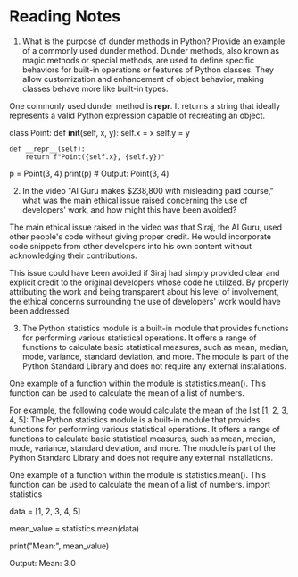 # Reading Notes

1. What is the purpose of dunder methods in Python? Provide an example of a commonly used dunder method.
Dunder methods, also known as magic methods or special methods, are used to define specific behaviors for built-in operations or features of Python classes. They allow customization and enhancement of object behavior, making classes behave more like built-in types.

One commonly used dunder method is __repr__. It returns a string that ideally represents a valid Python expression capable of recreating an object.

class Point:
    def __init__(self, x, y):
        self.x = x
        self.y = y

    def __repr__(self):
        return f"Point({self.x}, {self.y})"

p = Point(3, 4)
print(p)  # Output: Point(3, 4)

2. In the video "AI Guru makes $238,800 with misleading paid course," what was the main ethical issue raised concerning the use of developers' work, and how might this have been avoided?

The main ethical issue raised in the video was that Siraj, the AI Guru, used other people's code without giving proper credit. He would incorporate code snippets from other developers into his own content without acknowledging their contributions.

This issue could have been avoided if Siraj had simply provided clear and explicit credit to the original developers whose code he utilized. By properly attributing the work and being transparent about his level of involvement, the ethical concerns surrounding the use of developers' work would have been addressed.

3. The Python statistics module is a built-in module that provides functions for performing various statistical operations. It offers a range of functions to calculate basic statistical measures, such as mean, median, mode, variance, standard deviation, and more. The module is part of the Python Standard Library and does not require any external installations.

One example of a function within the module is statistics.mean(). This function can be used to calculate the mean of a list of numbers.

For example, the following code would calculate the mean of the list [1, 2, 3, 4, 5]:
The Python statistics module is a built-in module that provides functions for performing various statistical operations. It offers a range of functions to calculate basic statistical measures, such as mean, median, mode, variance, standard deviation, and more. The module is part of the Python Standard Library and does not require any external installations.

One example of a function within the module is statistics.mean(). This function can be used to calculate the mean of a list of numbers.
import statistics

data = [1, 2, 3, 4, 5]

mean_value = statistics.mean(data)

print("Mean:", mean_value)

Output: Mean: 3.0
